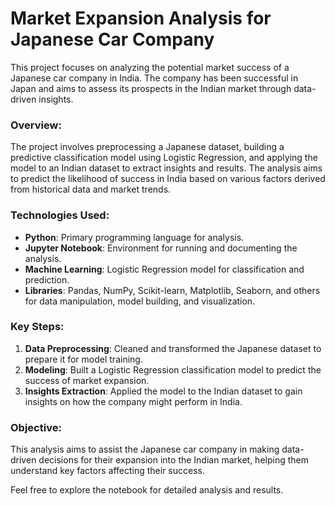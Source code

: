 # Market Expansion Analysis for Japanese Car Company

This project focuses on analyzing the potential market success of a Japanese car company in India. The company has been successful in Japan and aims to assess its prospects in the Indian market through data-driven insights.

### Overview:
The project involves preprocessing a Japanese dataset, building a predictive classification model using Logistic Regression, and applying the model to an Indian dataset to extract insights and results. The analysis aims to predict the likelihood of success in India based on various factors derived from historical data and market trends.

### Technologies Used:
- **Python**: Primary programming language for analysis.
- **Jupyter Notebook**: Environment for running and documenting the analysis.
- **Machine Learning**: Logistic Regression model for classification and prediction.
- **Libraries**: Pandas, NumPy, Scikit-learn, Matplotlib, Seaborn, and others for data manipulation, model building, and visualization.

### Key Steps:
1. **Data Preprocessing**: Cleaned and transformed the Japanese dataset to prepare it for model training.
2. **Modeling**: Built a Logistic Regression classification model to predict the success of market expansion.
3. **Insights Extraction**: Applied the model to the Indian dataset to gain insights on how the company might perform in India.

### Objective:
This analysis aims to assist the Japanese car company in making data-driven decisions for their expansion into the Indian market, helping them understand key factors affecting their success.

Feel free to explore the notebook for detailed analysis and results.
